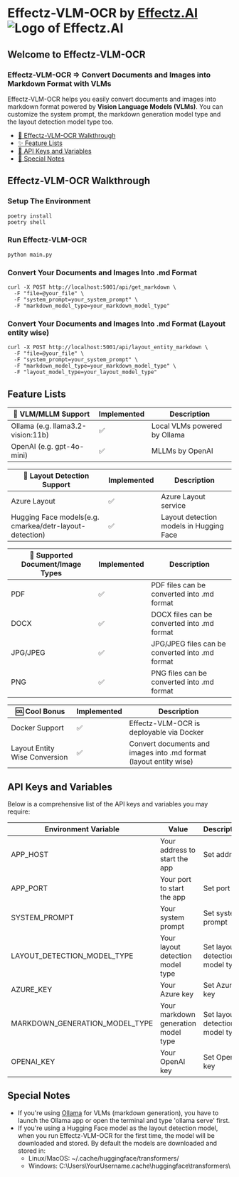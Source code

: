 # Effectz-VLM-OCR by [Effectz.AI](https://www.effectz.ai/)  ![Logo of Effectz.AI](https://github.com/effectz-ai/Effectz_VLM_OCR/blob/main/img/effectzai.png)

## Welcome to Effectz-VLM-OCR
### Effectz-VLM-OCR => Convert Documents and Images into Markdown Format with VLMs 
Effectz-VLM-OCR helps you easily convert documents and images into markdown format powered by **Vision Language Models (VLMs)**. You can customize the system prompt, the markdown generation model type and the layout detection model type too.


- [💾 Effectz-VLM-OCR Walkthrough](#effectz-vlm-ocr-walkthrough)
- [✨ Feature Lists](#feature-lists)
- [🔑 API Keys and Variables](#api-keys-and-variables)
- [📌 Special Notes](#special-notes)


## Effectz-VLM-OCR Walkthrough

### Setup The Environment

```
poetry install
poetry shell
```

### Run Effectz-VLM-OCR

```
python main.py
```

### Convert Your Documents and Images Into .md Format

```
curl -X POST http://localhost:5001/api/get_markdown \
  -F "file=@your_file" \
  -F "system_prompt=your_system_prompt" \
  -F "markdown_model_type=your_markdown_model_type"
```

### Convert Your Documents and Images Into .md Format (Layout entity wise)

```
curl -X POST http://localhost:5001/api/layout_entity_markdown \
  -F "file=@your_file" \
  -F "system_prompt=your_system_prompt" \
  -F "markdown_model_type=your_markdown_model_type" \
  -F "layout_model_type=your_layout_model_type"
```


## Feature Lists

| 🤖 VLM/MLLM Support                    | Implemented | Description                  |
| -------------------------------------- | ----------- | ---------------------------- |
| Ollama (e.g. llama3.2-vision:11b)      | ✅         | Local VLMs powered by Ollama |
| OpenAI (e.g. gpt-4o-mini)              | ✅         | MLLMs by OpenAI              |

| 🤖 Layout Detection Support                              | Implemented | Description                             |
| -------------------------------------------------------- | ----------- | --------------------------------------- |
| Azure Layout                                             | ✅         | Azure Layout service                    |
| Hugging Face models(e.g. cmarkea/detr-layout-detection)  | ✅         | Layout detection models in Hugging Face |

| 📁 Supported Document/Image Types             | Implemented | Description                                      |
| --------------------------------------------- | ----------- | ------------------------------------------------- |
| PDF                                           | ✅         | PDF files can be converted into .md format        |
| DOCX                                          | ✅         | DOCX files can be converted into .md format       |
| JPG/JPEG                                      | ✅         | JPG/JPEG files can be converted into .md format   |
| PNG                                           | ✅         | PNG files can be converted into .md format        |

| 🆒 Cool Bonus                 | Implemented | Description                                                        |
| ----------------------------- | ----------- | ------------------------------------------------------------------ |
| Docker Support                | ✅         | Effectz-VLM-OCR is deployable via Docker                           |
| Layout Entity Wise Conversion | ✅         | Convert documents and images into .md format (layout entity wise)  |


## API Keys and Variables

Below is a comprehensive list of the API keys and variables you may require:

| Environment Variable           | Value                                                      | Description                                                                       |
| ------------------------------ | ---------------------------------------------------------- | --------------------------------------------------------------------------------- |
| APP_HOST                       | Your address to start the app                              | Set address                                                                       |
| APP_PORT                       | Your port to start the app                                 | Set port                                                                          |
| SYSTEM_PROMPT                  | Your system prompt                                         | Set system prompt                                                                 |
| LAYOUT_DETECTION_MODEL_TYPE    | Your layout detection model type                           | Set layout detection model type                                                   |
| AZURE_KEY                      | Your Azure key                                             | Set Azure key                                                                     |
| MARKDOWN_GENERATION_MODEL_TYPE | Your markdown generation model type                        | Set layout detection model type                                                   |
| OPENAI_KEY                     | Your OpenAI key                                            | Set OpenAI key                                                                    |

## Special Notes

- If you're using [Ollama](https://ollama.com/) for VLMs (markdown generation), you have to launch the Ollama app or open the terminal and type 'ollama serve' first.
- If you're using a Hugging Face model as the layout detection model, when you run Effectz-VLM-OCR for the first time, the model will be downloaded and stored. By default the models are downloaded and stored in:
  - Linux/MacOS: ~/.cache/huggingface/transformers/
  - Windows: C:\Users\YourUsername\.cache\huggingface\transformers\
